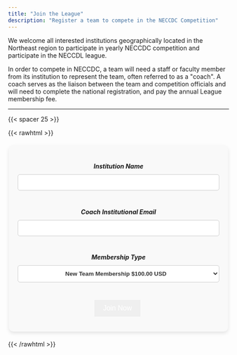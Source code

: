 ```yaml
---
title: "Join the League"
description: "Register a team to compete in the NECCDC Competition"
---
```


We welcome all interested institutions geographically located in the Northeast region to participate in yearly NECCDC competition and participate in the NECCDL league.

In order to compete in NECCDC, a team will need a staff or faculty member from its institution to represent the team, often referred to as a "coach". A coach serves as the liaison between the team and competition officials and will need to complete the national registration, and pay the annual League membership fee.

---

{{< spacer 25 >}}

{{< rawhtml >}}
<div class="cards columns-1 custom-form" style="display: block; margin: 20px auto; max-width: 500px;">
  <div class="card" style="padding: 20px; box-shadow: 0 4px 8px rgba(0, 0, 0, 0.1); border-radius: 10px; background-color: #f9f9f9;">
    <form action="https://www.paypal.com/cgi-bin/webscr" method="post" target="_target">
      <input type="hidden" name="cmd" value="_s-xclick">
      <input type="hidden" name="hosted_button_id" value="785BV3FUYCA4J">
      <div style="text-align: center;">
        <h5 style="margin-bottom: 10px;">Institution Name</h5>
        <input type="text" name="os1" maxlength="200" 
               style="width: 100%; padding: 10px; border: 1px solid #ccc; border-radius: 5px; margin-bottom: 20px;">
        <h5 style="margin-bottom: 10px;">Coach Institutional Email</h5>
        <input type="text" name="os2" maxlength="200" 
               style="width: 100%; padding: 10px; border: 1px solid #ccc; border-radius: 5px; margin-bottom: 20px;">
        <h5 style="margin-bottom: 10px;">Membership Type</h5>
        <select name="os0" style="width: 100%; padding: 10px; border: 1px solid #ccc; border-radius: 5px; margin-bottom: 20px;
                                  background-color: #ffffff; color: #333; font-weight: bold; text-align: center;
                                  background-repeat: no-repeat; background-position: right 10px center;">
          <option value="New Team Membership" style="color: #333; background-color: #f3f3f3;">New Team Membership $100.00 USD</option>
          <option value="Regular Membership" style="color: #333; background-color: #f3f3f3;">Regular Membership $250.00 USD</option>
        </select>
        <input type="hidden" name="currency_code" value="USD">
        <button type="submit" class="button" name="submit" style="margin-top: 20px; border: 0; padding: 10px 20px; color: white; font-size: 16px; cursor: pointer;">
          Join Now
      </button>
        <img alt="" border="0" src="https://www.paypalobjects.com/en_US/i/scr/pixel.gif" width="1" height="1"> <!-- Tracking pixel -->
      </div>
    </form>
  </div>
</div>

{{< /rawhtml >}}
